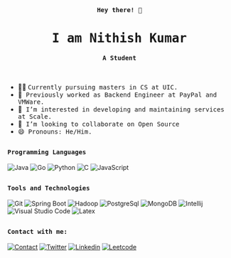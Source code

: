 <p align="center"><samp><b> Hey there! 👋 </b></samp></p>
<p align="center"><h1 align="center"><samp> I am Nithish Kumar </samp></h1></p>
<p align="center"><h4 align="center"><samp> A Student </samp></h4></p>
</br>

- :student: <samp>  Currently pursuing masters in CS at UIC.
- 🔭<samp> Previously worked as Backend Engineer at PayPal and VMWare.
- 👀<samp> I’m interested in developing and maintaining services at Scale.
- 💞️<samp> I’m looking to collaborate on Open Source
- 😄<samp> Pronouns: He/Him.

<!--- - 🔭<samp> I'm currently working at [PayPal](https://www.PayPal.com/) as Software Engineer --->

## 
<h4><b><samp>Programming Languages</samp></b></h4>

![Java](https://img.shields.io/badge/Java-ea2d2f?style=flat-square&logo=java&logoColor=ffffff)
![Go](https://img.shields.io/badge/Go-00ADD8?logo=Go&logoColor=white&style=for-the-badge)
![Python](https://img.shields.io/badge/Python-3776AB?style=for-the-badge&logo=python&logoColor=white)
![C](https://img.shields.io/badge/C-27338e?style=flat-square&logo=c&logoColor=white)
![JavaScript](https://img.shields.io/badge/JavaScript-F7DF1E?style=for-the-badge&logo=javascript&logoColor=black)

##
<h4><b><samp>Tools and Technologies</samp></b></h4>

![Git](https://img.shields.io/badge/GIT-E44C30?style=for-the-badge&logo=git&logoColor=white)
![Spring Boot](https://img.shields.io/badge/Spring_Boot-F2F4F9?style=for-the-badge&logo=spring-boot)
![Hadoop](https://img.shields.io/badge/Apache_Hadoop-222?&logo=apache-hadoop&logoColor=66CCFF)
![PostgreSql](https://img.shields.io/badge/postgresql-4169e1?style=for-the-badge&logo=postgresql&logoColor=white)
![MongoDB](https://img.shields.io/badge/-MongoDB-4DB33D?style=flat&logo=mongodb&logoColor=FFFFFF)
![Intellij](https://img.shields.io/badge/IntelliJ_IDEA-000000.svg?style=for-the-badge&logo=intellij-idea&logoColor=white)
![Visual Studio Code](https://img.shields.io/badge/Visual_Studio_Code-0078D4?style=for-the-badge&logo=visual%20studio%20code&logoColor=white)
![Latex](https://img.shields.io/badge/LaTeX-47A141?style=for-the-badge&logo=LaTeX&logoColor=white)

##

<h4><b><samp>Contact with me:</samp></b></h4>

[![Contact](https://img.shields.io/badge/Email-D14836?style=for-the-badge&logo=gmail&logoColor=white)](mailto:t.nithish136@gmail.com)
[![Twitter](https://img.shields.io/badge/@nithish136-1DA1F2?style=flat-square&logo=twitter&logoColor=white)](https://twitter.com/nithish136)
[![Linkedin](https://img.shields.io/badge/Nithish_Kumar-0077b5?style=flat-square&logo=Linkedin&logoColor=white)](https://www.linkedin.com/in/Nithish-kumar-t) 
[![Leetcode](https://img.shields.io/badge/-LeetCode-FFA116?style=for-the-badge&logo=LeetCode&logoColor=black)](https://leetcode.com/Nithish136/)
  
<!-- - 🌱 I’m currently learning  -->
<!---
nithish-kumar-t/nithish-kumar-t is a ✨ special ✨ repository because its `README.md` (this file) appears on your GitHub profile.
You can click the Preview link to take a look at your changes.
--->
